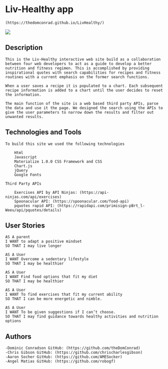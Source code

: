 # Liv-Healthy app

    (https://thedomconrad.github.io/LivHealthy/)

![](assets/Images/search-recipe.gif)

## Description

    This is the Liv-Healthy interactive web site build as a collaboration between four web developers to act as a guide to develop a better nutrition and fitness regimen. This is accomplished by providing inspirational quotes with search capabilities for recipes and fitness routines with a current emphasis on the former search functions.

    When a user saves a recipe it is populated to a chart. Each subsequent recipe information is added to a chart until the user decides to reset the information.

    The main function of the site is a web based third party APIs, parse the data and use it the page. We designed the search using the APIs to give the user parameters to narrow down the results and filter out unwanted results. 

## Technologies and Tools

    To build this site we used the following technologies 

        Html
        Javascript
        Materialize 1.0.0 CSS Framework and CSS 
        Chart.js
        jQuery
        Google Fonts

    Third Party APIs

        Exercises API by API Ninjas: (https://api-ninjas.com/api/exercises)
        Spoonacular API: (https://spoonacular.com/food-api)
        pquotes rapid API: (https://rapidapi.com/primisign-pBrt_l-Weeu/api/pquotes/details)

## User Stories
        
    AS A parent
    I WANT to adapt a positive mindset
    SO THAT I may live longer

    AS A User
    I WANT Overcome a sedentary lifestyle
    SO THAT I may be healthier

    AS A User
    I WANT Find food options that fit my diet
    SO THAT I may be healthier

    AS A User
    I WANT To find exercises that fit my current ability
    SO THAT I can be more energetic and nimble.

    AS A User
    I WANT To be given suggestions if I can’t choose.
    SO THAT I may find guidance towards healthy activities and nutrition options

## Authors

    -Dominic Conradson GitHub: (https://github.com/theDomConrad)
    -Chris Gibson GitHub: (https://github.com/chrischarlesgibson)
    -Aaron Socher GitHub: (https://github.com/AMESocker)
    -Angel Matias GitHub: (https://github.com/robogf)



